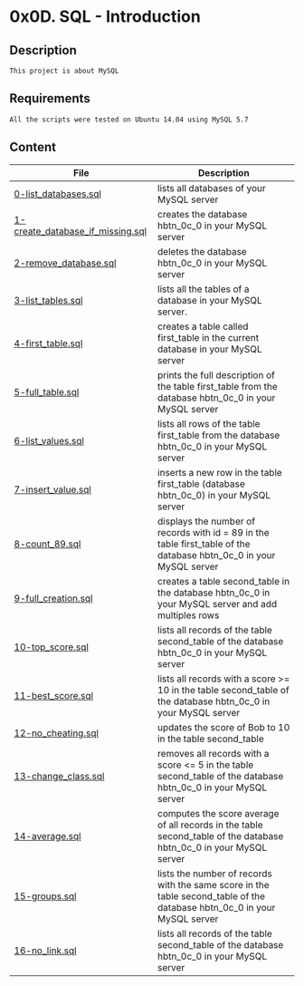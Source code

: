 # 0x0D. SQL - Introduction
## Description
    This project is about MySQL
## Requirements
    All the scripts were tested on Ubuntu 14.04 using MySQL 5.7
## Content
| File | Description |
| --- | --- |
| [0-list_databases.sql](./0-list_databases.sql) | lists all databases of your MySQL server |
| [1-create_database_if_missing.sql](./1-create_database_if_missing.sql) | creates the database hbtn_0c_0 in your MySQL server |
| [2-remove_database.sql](./2-remove_database.sql) | deletes the database hbtn_0c_0 in your MySQL server |
| [3-list_tables.sql](./3-list_tables.sql) | lists all the tables of a database in your MySQL server. |
| [4-first_table.sql](./4-first_table.sql) | creates a table called first_table in the current database in your MySQL server |
| [5-full_table.sql](./5-full_table.sql) | prints the full description of the table first_table from the database hbtn_0c_0 in your MySQL server |
| [6-list_values.sql](./6-list_values.sql) | lists all rows of the table first_table from the database hbtn_0c_0 in your MySQL server |
| [7-insert_value.sql](./7-insert_value.sql) | inserts a new row in the table first_table (database hbtn_0c_0) in your MySQL server |
| [8-count_89.sql](./8-count_89.sql) | displays the number of records with id = 89 in the table first_table of the database hbtn_0c_0 in your MySQL server |
| [9-full_creation.sql](./9-full_creation.sql) | creates a table second_table in the database hbtn_0c_0 in your MySQL server and add multiples rows |
| [10-top_score.sql](./10-top_score.sql) | lists all records of the table second_table of the database hbtn_0c_0 in your MySQL server |
| [11-best_score.sql](./11-best_score.sql) | lists all records with a score >= 10 in the table second_table of the database hbtn_0c_0 in your MySQL server |
| [12-no_cheating.sql](./12-no_cheating.sql) | updates the score of Bob to 10 in the table second_table |
| [13-change_class.sql](./13-change_class.sql) | removes all records with a score <= 5 in the table second_table of the database hbtn_0c_0 in your MySQL server |
| [14-average.sql](./14-average.sql) | computes the score average of all records in the table second_table of the database hbtn_0c_0 in your MySQL server |
| [15-groups.sql](./15-groups.sql) | lists the number of records with the same score in the table second_table of the database hbtn_0c_0 in your MySQL server |
| [16-no_link.sql](./16-no_link.sql) | lists all records of the table second_table of the database hbtn_0c_0 in your MySQL server |
